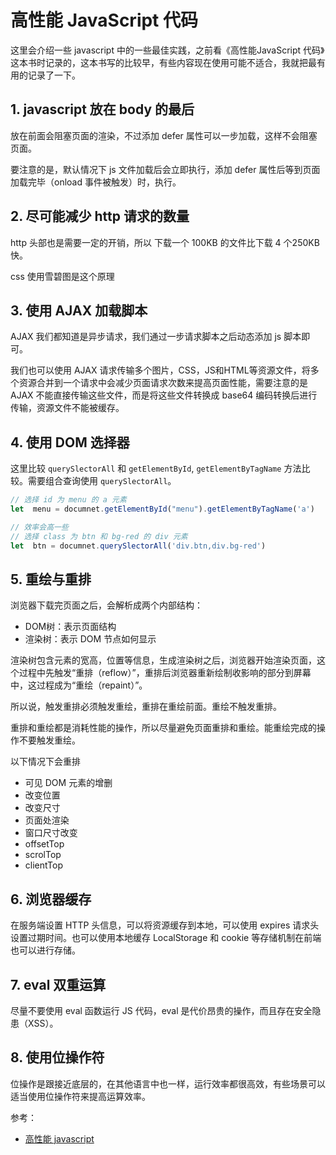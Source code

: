 # 高性能 JavaScript 代码

这里会介绍一些 javascript 中的一些最佳实践，之前看《高性能JavaScript 代码》这本书时记录的，这本书写的比较早，有些内容现在使用可能不适合，我就把最有用的记录了一下。

## 1. javascript 放在 body 的最后

放在前面会阻塞页面的渲染，不过添加 defer 属性可以一步加载，这样不会阻塞页面。

要注意的是，默认情况下 js 文件加载后会立即执行，添加 defer 属性后等到页面加载完毕（onload 事件被触发）时，执行。

## 2. 尽可能减少 http 请求的数量

http 头部也是需要一定的开销，所以 下载一个 100KB 的文件比下载 4 个250KB 快。

css 使用雪碧图是这个原理

## 3. 使用 AJAX 加载脚本

AJAX 我们都知道是异步请求，我们通过一步请求脚本之后动态添加 js 脚本即可。

我们也可以使用 AJAX 请求传输多个图片，CSS，JS和HTML等资源文件，将多个资源合并到一个请求中会减少页面请求次数来提高页面性能，需要注意的是 AJAX 不能直接传输这些文件，而是将这些文件转换成 base64 编码转换后进行传输，资源文件不能被缓存。

## 4. 使用 DOM 选择器

这里比较 `querySlectorAll` 和 `getElementById`, `getElementByTagName` 方法比较。需要组合查询使用 `querySlectorAll`。

```js
// 选择 id 为 menu 的 a 元素
let  menu = documnet.getElementById("menu").getElementByTagName('a')

// 效率会高一些
// 选择 class 为 btn 和 bg-red 的 div 元素
let  btn = documnet.querySlectorAll('div.btn,div.bg-red')
```

## 5. 重绘与重排

浏览器下载完页面之后，会解析成两个内部结构：

- DOM树：表示页面结构
- 渲染树：表示 DOM 节点如何显示

渲染树包含元素的宽高，位置等信息，生成渲染树之后，浏览器开始渲染页面，这个过程中先触发“重排（reflow）”，重排后浏览器重新绘制收影响的部分到屏幕中，这过程成为“重绘（repaint）”。

所以说，触发重排必须触发重绘，重排在重绘前面。重绘不触发重排。

重排和重绘都是消耗性能的操作，所以尽量避免页面重排和重绘。能重绘完成的操作不要触发重绘。

以下情况下会重排

- 可见 DOM 元素的增删
- 改变位置
- 改变尺寸
- 页面处渲染
- 窗口尺寸改变
- offsetTop
- scrolTop
- clientTop

## 6. 浏览器缓存

在服务端设置 HTTP 头信息，可以将资源缓存到本地，可以使用 expires 请求头设置过期时间。也可以使用本地缓存 LocalStorage 和 cookie 等存储机制在前端也可以进行存储。

## 7. eval 双重运算

尽量不要使用 eval 函数运行 JS 代码，eval 是代价昂贵的操作，而且存在安全隐患（XSS）。

## 8. 使用位操作符

位操作是跟接近底层的，在其他语言中也一样，运行效率都很高效，有些场景可以适当使用位操作符来提高运算效率。

参考：

- [高性能 javascript](https://book.douban.com/subject/5362856/)

<comment-comment/> 
